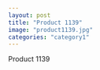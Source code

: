```yaml
---
layout: post
title: "Product 1139"
image: "product1139.jpg"
categories: "category1"
---
```

Product 1139

